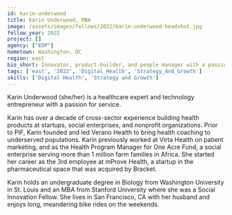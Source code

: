 ```yaml
---
id: karin-underwood
title: Karin Underwood, MBA
image: /assets/images/fellows/2022/karin-underwood-headshot.jpg
fellow_year: 2022
project: []
agency: ["EOP"]
hometown: Washington, DC
region: east
bio_short: Innovator, product-builder, and people manager with a passion for creating connections and trying new, hard things.
tags: ['east', '2022', 'Digital_Health', 'Strategy_And_Growth']
skills: ['Digital Health', 'Strategy and Growth']
---
```


Karin Underwood (she/her) is a healthcare expert and technology entrepreneur with a passion for service. 

Karin has over a decade of cross-sector experience building health products at startups, social enterprises, and nonprofit organizations. Prior to PIF, Karin founded and led Verano Health to bring health coaching to underserved populations. Karin previously worked at Virta Health on patient marketing, and as the Health Program Manager for One Acre Fund, a social enterprise serving more than 1 million farm families in Africa. She started her career as the 3rd employee at mProve Health, a startup in the pharmaceutical space that was acquired by Bracket. 

Karin holds an undergraduate degree in Biology from Washington University in St. Louis and an MBA from Stanford University where she was a Social Innovation Fellow. She lives in San Francisco, CA with her husband and enjoys long, meandering bike rides on the weekends.
